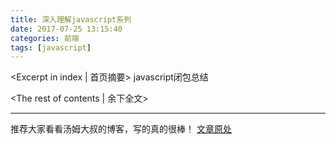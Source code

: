 ```yaml
---
title: 深入理解javascript系列
date: 2017-07-25 13:15:40
categories: 前端
tags: [javascript]
---
```

<Excerpt in index | 首页摘要> 
javascript闭包总结
<!-- more -->
<The rest of contents | 余下全文>

-----
推荐大家看看汤姆大叔的博客，写的真的很棒！
[文章原处](http://www.cnblogs.com/TomXu/archive/2011/12/15/2288411.html)

